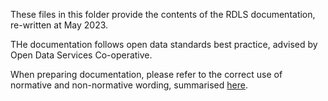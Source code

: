 These files in this folder provide the contents of the RDLS documentation, re-written at May 2023.

THe documentation follows open data standards best practice, advised by Open Data Services Co-operative.

When preparing documentation, please refer to the correct use of normative and non-normative wording, summarised [here](https://docs.google.com/document/d/13g1SZO3ZSHbkymtc69lQOu9vB9vlZVZnodAcxC50l1M/edit#).


